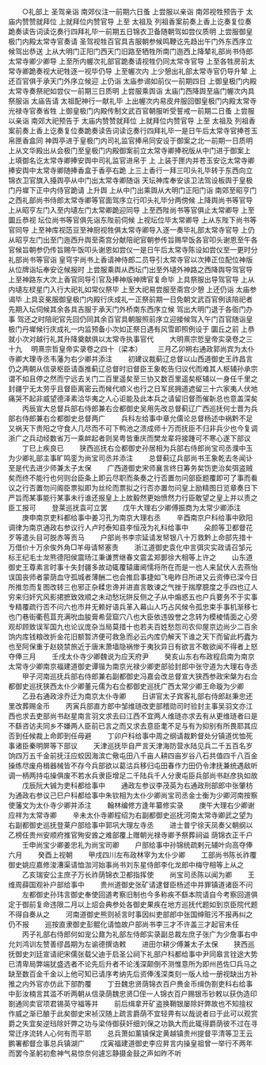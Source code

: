 <!-- { "loadSidebar": true } -->
　　○礼部上  圣驾亲诣  南郊仪注一前期六日蚤  上尝服以亲诣  南郊视牲预告于  太庙内赞赞就拜位  上就拜位内赞官导  上至  太祖及  列祖香案前奏上香上讫奏复位奏跪奏读告词读讫奏行四拜礼毕一前期五日锦衣卫备随朝驾如尝仪质明  上尝服御皇极门内殿太常寺官奏请  圣驾视牲百官具吉服朝参候鸣鞭讫先趋出午门外东西序立候驾出恭送  上从大明门正阳门西天门旧路至牺牲所南门迤西上降辇礼部尚书侍郎太常寺卿少卿导  上至所内幄次礼部官跪奏请视牲仍同太常寺官导  上至各牲房前太常寺卿跪奏视大祀牲逐一视毕仍导  上至幄次内  上少憩出礼部太常寺官仍导升辇  上还百官俱于承天门外序立候迎  上仍诣  太庙参谒如前仪一前期四日  上御皇极门内殿太常寺奏祭祀如尝仪一前期三日质明  上尝服乘舆诣  太庙门西降舆至庙门幄次内具祭服诣  太庙告请  太祖配神行一献礼毕  上出幄次内易皮弁服回御皇极门内殿太常寺光禄寺官奏省牲  上御皇极门内殿传制文武百官朝服听受誓戒一前期二日蚤  上尝服以亲诣  南郊大祀预告于  太庙内赞赞就拜位  上就拜位内赞官导  上至  太祖及  列祖香案前奏上香上讫奏复位奏跪奏读告词读讫奏行四拜礼毕一是日午后太常寺官捧苍玉帛匣香盒同  神舆亭进于皇极门内司礼监官捧帛同安设于御案之北一前期一日质明  上从文华殿出从会极门至皇极门内殿御案前立太常寺卿捧祝版从中门进于御案上  上填御名讫太常寺卿捧安舆中司礼监官进帛于  上  上装于匣内并苍玉安讫太常寺卿捧安舆中太常寺卿随捧香盒于香亭右跪  上三上香行一拜三叩头礼毕转于东西向立锦衣卫官旗入擡舆亭从中门出太常寺卿随诣  天坛神库奉安该卫法驾设板舆于皇极门丹墀下正中内侍官跪请  上升舆  上从中门出乘舆从大明门正阳门诣  南郊至昭亨门之西礼部尚书侍郎太常寺卿等官面驾序立行叩头礼毕分两傍候  上降舆尚书等官导  上从昭亨左门入至内壝左门太常卿跪迎同导  上至西陛尚书等官俱止太常卿导  上至圜丘恭视  坛位尚书等官俱先诣东陛前伺候  上视坛位毕太常卿导  上从东陛下尚书等官同导  上至神库视笾豆至神厨视牲俱太常寺卿导入逐一奏毕礼部太常寺官导  上仍从昭亨左门出至门迤西升舆至斋宫分献陪祀官朝参传旨赐早饭各官叩头谢恩至午各官候旨朝参仍传旨赐午饭叩头谢恩如尝仪一是日午后太常寺陈设如尝仪至一更时分礼部尚书等官诣  皇穹宇尚书上香请神侍郎二员导引太常寺官以次捧正位配位神版从位牌诣坛奉安讫候报时  上尝服乘舆从西坛门出至外壝外神路之西降舆导驾官导  上至神路东大次上香官同导引官及捧神版神牌官复命毕  上具祭服出导驾官导  上从内壝左棂星门入行大祀礼如常仪祭毕  上至大祀易尝服至斋宫少憩  上还仍诣  太庙参谒毕  上具衮冕服御皇极门内殿行庆成礼一正祭前期一日免朝文武百官例该陪祀者先期入坛伺候其余各具吉服于承天门外桥南东西序立候  驾出大明门退于各衙门办事  驾还之时陪祀官先回仍同其余百官具朝服照前序立迎接候驾入午门百官随诣皇极门丹墀候行庆成礼一内监预备小次如正祭日遇有风雪即照例设于  圜丘之前  上恭就小次对越行礼其升降奠献俱以太常寺执事官代
　　大明熹宗悊皇帝实录卷之三十九
　明熹宗哲皇帝实录卷之四十（梁本）
　　三月乙卯朔右通政郭尚宾为太仆寺卿大理寺丞韦藩为右少卿并添注
　　初建议裁蓟辽总督以山西道御史王祚昌言仍之两朝从信录枢臣请亟推蓟辽总督时旧督臣王象乾告归议代而难其人枢辅孙承宗谓不如且停之然而宁远去关门二百里遥矣至三协又数百里遥矣枢辅以一身任千里之封疆宁无太劳乎且督臣离密云而候代顺义也行之日军民拥道遮留三十六家夷人伏地痛哭不起非威望德泽素洽华夷之人心讵能及此本兵之请留旧督而催新总也意盖深矣
　　丙辰宣大总督兵部右侍郎兼右佥都御史吴用先改总督蓟辽广西巡抚何士晋为兵部右侍郎兼右佥都御史总督两广
　　兵科左给事中章允儒论总督杨述中祸黔不足又祸天下贵阳之守食人几尽而不可下鸭池之溃成师十万而抚臣不归非兵少也今复调浙广之兵动经数省万一乘衅起者则吴粤皆重庆而樊龙辈将接踵可不寒心遂下部议
　　丁巳上疾良已
　　狭西巡抚右佥都御史孙居相为兵部右侍郎尚宝司丞濮中玉为少卿礼部主事旷鸣銮为尚宝司丞并添注
　　总督蓟辽兵部尚书王象乾去冬闻讣至是代去进少师兼太子太保
　　广西道御史宋师襄言终日筹务矣饬吏治矣弭盗贼矣而终不能行也何则台臣条上即云尽职而条奏之行否置勿问部臣题覆即可了事而看议之行否置勿问阁臣票拟即为丝纶而票拟之行否亦置勿问皇上励精图日览章奏日下严旨而某事能行某事未行谁还报皇上上故毅然更始愤然力行臣敢望之皇上并以责之臣工报可
　　登莱巡抚袁可立罢
　　戊午大理右少卿傅振商为太常少卿添注
　　庚申南京吏科都给事中姜习孔为南京大理右丞
　　辛酉南京户科给事中欧阳调律为南京通政右参议行人卢时泰知县李恒茂为礼科给事中
　　朵颜等卫都督花歹等遣头目可脱赤等贡马
　　户部尚书李宗延请发帑银八十万救黔上命部先措十万借价十万余俟外角□羊毋请帑塞责
　　浙江道御史袁化中言弭灾实政请召邹元标王纪毛士龙熊德阳侯震旸江秉谦贾继春文震孟郑鄤徐大相等上许之
　　山东道御史王尊素言时事十失封疆多故动辄覆辕庸阃懦将所在而是一也人来鼠伏人去燕怡误国丧师者蒙荫血守孤城者薄酬二也会推启事捷如飞电昨日所进又云资俸已深今日所推忽而复图改转三也邪正杂糅忠谗并进直言敢谏之气挫于揣摩臆度之手四也辽人穷来归奸宄风影捃摭致效顺之未动愁坃阱反侧之子从中煽惑五也户兵要务不于实事专精覆疏行否不问六也市井无赖好语兵革入幕山人巧占风候令孤忠束手事机渐移七也门巷街衢苞苴充满吮血朘膏希营窟穴八也大臣依违毁誉之念转为模棱情面之心旁观却顾致误军国九也论议庞杂当局莫措十也若夫百姓愁怨司农仰屋京边尚少二百余饷内库钱粮改折金花旧额暂济便可救急而必云内库仍解天下谁之天下而留此朽蠹为也至阿保重于赵娆禁旅近于唐末萧墙隐祸惨于夷狄异日有欲言不敢欲闻不得者上怒夺俸三月
　　壬戌太仆寺少卿魏说为应天府尹
　　癸亥山东右布政程启南为南京太常寺少卿南京福建道御史谭锴为南京光禄少卿吏部验封郎中张守道为大理右寺丞
　　甲子河南巡抚兵部右侍郎兼右副都御史冯嘉会改总督宣大狭西参政宋槃为右佥都御史巡抚狭西太仆少卿董元儒为右佥都御史巡抚广西太常少卿王命璇为少卿
　　乙丑右通政涂乔迁为南京太仆寺卿
　　日讲官太子宾客礼部右侍郎赵秉忠还里改葬赐金币
　　丙寅兵部直方郎中邹维琏改吏部稽勋司时验封主事吴羽文亦江西也求去吏部尚书赵星南言羽文求去曰江西不宜两人维琏亦求去有从更维琏者曰是不繇咨访夫同乡不嫌两人臣前已言之而又求去意臣耄不足与有为抑别有所畏耶其应否到任候裁上命即到任毋避
　　丁卯户科给事中周之纲请裁黔督处分镇道优恤死事诸臣秦明屏等下部议
　　天津巡抚毕自严言天津海防营水陆见兵二千五百名岁饷四万五千金前抚汪应蛟因海滨亡儆屯田八千亩人耕四亩岁谷八石共值四千八百金操练尽废舟楫器械皆不存今兵部欲以葛沽兵移归屯田春作力田仍令津抚兼统遇敌听调一柄两持屯操俱废不若水兵隶臣增足二千陆兵千人分隶屯臣兵部尚书赵彦执如故
　　戊辰阮大铖为吏科都给事中
　　通政左参议李茂英为右通政刑部郎中张肇枋为通政右参议己巳户科都给事中朱钦相为太仆少卿尚宝司丞金士衡为少卿河南按察使藩文为太仆寺少卿并添注
　　翰林编修方逢年纂修实录
　　庚午大理右少卿谢应祥为太常寺卿
　　辛未太仆寺卿程绍为右副都御史巡抚河南太常寺卿武之望为右副都御史巡抚登莱户部给事中郭巩大理左寺丞
　　进士普宁徐天凤奏父朝纲以乙榜任贵州安顺府推官殉安酋之难部覆上赠朝光禄寺卿予祭葬祠谥  荫锦衣正千户
　　壬申尚宝少卿姜忠礼为尚宝司卿
　　户部给事中孙锦统疏剌元辅叶向高夺俸六月
　　癸酉上视朝
　　甲戌四川左布政林宰为太仆少卿
　　工部尚书陈长祚覆御史姚应嘉修浚漕渠请恤泇河始事尚书刘东星侍郎李化龙郎中梅守相等上从之
　　乙亥瑞安公主庶子万长祚荫锦衣卫都指挥使
　　尚宝司丞陈以闻为卿
　　王维周薛国观补户部给事中
　　贵州道御史张矿请逮督臣杨述中并罪镇道诸臣不问
　　左都御史孙玮言御史奉使回道考察旧制也今多称疾不繇本院请自今考察回道俱定于御前复命违限二月以上炤会典参处各御史果疾在地方巡抚代题如到京臣院代题不得自奏从之
　　河南道御史熊则祯言时事因纠吏部郎中张国绅赃污不报再纠之仍不报
　　巡按直隶御史彭鲲化请恤故户部尚书李三才不许盖三才起官未任
　　丙子礼部右侍郎何如宠公鼐为礼部左侍郎实录副总裁左庶子张广为少詹事右中允刘鸿训左赞善缪昌期为左谕德撰诰敕
　　进田尔耕少傅兼太子太保
　　狭西巡抚御史刘廷宣请祀宋儒张载父迪于启圣公祠下礼部户科都给事中尹同皋言铨途大势已清卑局弊端犹盛选者不论先后升者不论浅深颠倒不测惟意所为即州邑佐□兵马之缺至数百金千金以上他可知已请序考纳先后资俸浅深类刻一版人给一册视缺出方补推之内外官亦仿此下部酌覆
　　丁丑魏忠贤荫锦衣百户赉金币缉伪劄吏科右给事中彭汝楠言其滥不听两朝从信录荫魏忠贤□侄一人锦衣百户赐银币钞敕以获伪造印劄通同卖官项君锡英守福等并
　　前后缉拿开矿盗换鞘银屡除奸弊故也不知擅权作威之渐已酿于此矣御史宋祯汉随上疏言爵荫不宜轻畀有以哉说者曰于此可以观赏爵之失宜矣逆珰除奸弊之功与梁侍御获奸细刘保之功孰大而此辄得爵荫彼不过在寻常迁序流转人心何有而平耶
　　总兵萧如薰镇保定黄越镇贵州提督平清等卫王云鹏署都督佥事总兵镇湖广
　　戊寅福建道御史李应昇言内操皇祖曾一举行不两年而罢今圣躬初愈神气易惊奈何遽忘静摄金鼓之声如昨不听
